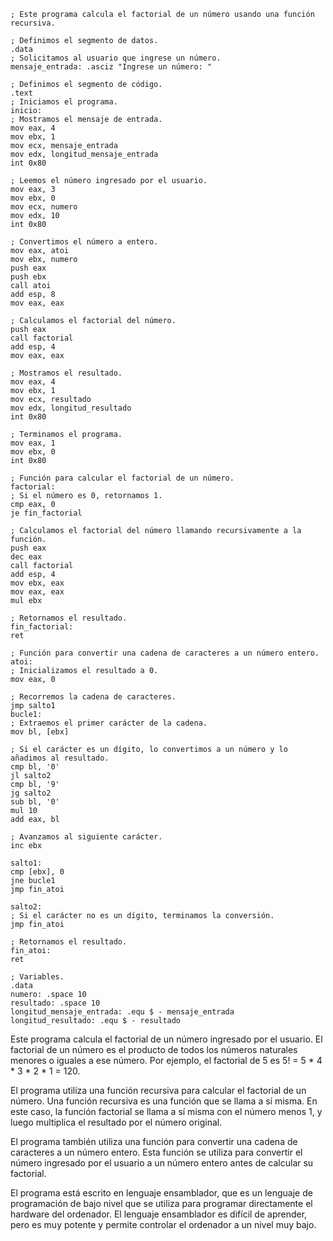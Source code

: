 ```assembly
; Este programa calcula el factorial de un número usando una función recursiva.

; Definimos el segmento de datos.
.data
; Solicitamos al usuario que ingrese un número.
mensaje_entrada: .asciz "Ingrese un número: "

; Definimos el segmento de código.
.text
; Iniciamos el programa.
inicio:
; Mostramos el mensaje de entrada.
mov eax, 4
mov ebx, 1
mov ecx, mensaje_entrada
mov edx, longitud_mensaje_entrada
int 0x80

; Leemos el número ingresado por el usuario.
mov eax, 3
mov ebx, 0
mov ecx, numero
mov edx, 10
int 0x80

; Convertimos el número a entero.
mov eax, atoi
mov ebx, numero
push eax
push ebx
call atoi
add esp, 8
mov eax, eax

; Calculamos el factorial del número.
push eax
call factorial
add esp, 4
mov eax, eax

; Mostramos el resultado.
mov eax, 4
mov ebx, 1
mov ecx, resultado
mov edx, longitud_resultado
int 0x80

; Terminamos el programa.
mov eax, 1
mov ebx, 0
int 0x80

; Función para calcular el factorial de un número.
factorial:
; Si el número es 0, retornamos 1.
cmp eax, 0
je fin_factorial

; Calculamos el factorial del número llamando recursivamente a la función.
push eax
dec eax
call factorial
add esp, 4
mov ebx, eax
mov eax, eax
mul ebx

; Retornamos el resultado.
fin_factorial:
ret

; Función para convertir una cadena de caracteres a un número entero.
atoi:
; Inicializamos el resultado a 0.
mov eax, 0

; Recorremos la cadena de caracteres.
jmp salto1
bucle1:
; Extraemos el primer carácter de la cadena.
mov bl, [ebx]

; Si el carácter es un dígito, lo convertimos a un número y lo añadimos al resultado.
cmp bl, '0'
jl salto2
cmp bl, '9'
jg salto2
sub bl, '0'
mul 10
add eax, bl

; Avanzamos al siguiente carácter.
inc ebx

salto1:
cmp [ebx], 0
jne bucle1
jmp fin_atoi

salto2:
; Si el carácter no es un dígito, terminamos la conversión.
jmp fin_atoi

; Retornamos el resultado.
fin_atoi:
ret

; Variables.
.data
numero: .space 10
resultado: .space 10
longitud_mensaje_entrada: .equ $ - mensaje_entrada
longitud_resultado: .equ $ - resultado
```

Este programa calcula el factorial de un número ingresado por el usuario. El factorial de un número es el producto de todos los números naturales menores o iguales a ese número. Por ejemplo, el factorial de 5 es 5! = 5 * 4 * 3 * 2 * 1 = 120.

El programa utiliza una función recursiva para calcular el factorial de un número. Una función recursiva es una función que se llama a sí misma. En este caso, la función factorial se llama a sí misma con el número menos 1, y luego multiplica el resultado por el número original.

El programa también utiliza una función para convertir una cadena de caracteres a un número entero. Esta función se utiliza para convertir el número ingresado por el usuario a un número entero antes de calcular su factorial.

El programa está escrito en lenguaje ensamblador, que es un lenguaje de programación de bajo nivel que se utiliza para programar directamente el hardware del ordenador. El lenguaje ensamblador es difícil de aprender, pero es muy potente y permite controlar el ordenador a un nivel muy bajo.